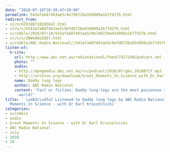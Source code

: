 ```yaml
---
date: "2018-07-18T10:38:47+10:00"
permalink: 543afa687463ae5c9e7d6728a93d989a1b77d1fb.html
redirect_from:
- sl/n/d20180718103847.html
- sl/n/s/h543afa687463ae5c9e7d6728a93d989a1b77d1fb.html
- scrobble/2018/07/18/543afa687463ae5c9e7d6728a93d989a1b77d1fb.html
- sl/n/s/ZNWn6HzZ8G7.html
- scrobble/ABC-Radio-National//543afa687463ae5c9e7d6728a93d989a1b77d1fb.html
listen-of:
  h-cite:
    url: http://www.abc.net.au/radionational/feed/7417248/podcast.xml
    photo: ""
    audio:
    - http://mpegmedia.abc.net.au/rn/podcast/2018/07/gms_20180717.mp3
    - http://archive.org/download/Great_Moments_In_Science_with_Dr_Karl_Kruszelnicki-Podcast-by-ABC_Radio_National/Daddy_long_legs.mp3
    name: Daddy long legs
    author: ABC Radio National
    content: 'Fact or fiction: Daddy-long-legs are the most poisonous spiders in the
      world?'
title: ' \ud83c\udfa7 Listened to Daddy long legs by ABC Radio National From Great
  Moments In Science - with Dr Karl Kruszelnicki'
categories:
- scrobble
- audio
- Great Moments In Science - with Dr Karl Kruszelnicki
- ABC Radio National
- July
- 2018
- 18
---
```

